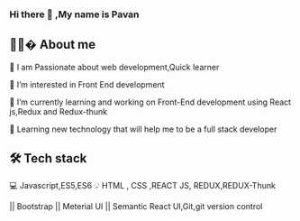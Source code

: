 ### Hi there 👋 ,My name is Pavan
## 🐱‍💻� About me

📗 I am Passionate about web development,Quick learner

👀 I’m interested in Front End development

🌱 I’m currently learning and working on Front-End development using React js,Redux and Redux-thunk

💞️ Learning new technology that will help me to be a full stack developer

## 🛠 Tech stack

💻 Javascript,ES5,ES6
💡 HTML , CSS ,REACT JS, REDUX,REDUX-Thunk

   || Bootstrap || Meterial UI || Semantic React UI,Git,git version control
    
    
